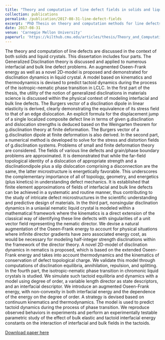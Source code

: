 ```yaml
---
title: "Theory and computation of line defect fields in solids and liquid crystals"
collection: publications
permalink: /publication/2017-08-31-line-defect-fields
excerpt: 'PhD Thesis on theory and computation methods for line defects in solids and liquid crystals.'
date: 2017-08-31
venue: 'Carnegie Mellon University'
paperurl: 'https://kilthub.cmu.edu/articles/thesis/Theory_and_Computation_of_Line_Defect_Fields_in_Solids_and_Liquid_Crystals/6724502/1'
---
```

The theory and computation of line defects are discussed in the context of both solids and liquid crystals. This dissertation includes four parts. The Generalized Disclination theory is discussed and applied to numerous interfacial and bulk line defect problems. An augmented Oseen-Frank energy as well as a novel 2D-model is proposed and demonstrated for disclination dynamics in liquid crystal. A model based on kinematics and thermodynamics is devised to predict tactoid dynamics during the process of the isotropic-nematic phase transition in LCLC. In the first part of the thesis, the utility of the notion of generalized disclinations in materials science is discussed within the physical context of modeling interfacial and bulk line defects. The Burgers vector of a disclination dipole in linear elasticity is derived, clearly demonstrating the equivalence of its stress field to that of an edge dislocation. An explicit formula for the displacement jump of a single localized composite defect line in terms of given g.disclination and dislocation strengths is deduced based on the Weingarten theorem for g.disclination theory at finite deformation. The Burgers vector of a g.disclination dipole at finite deformation is also derived. In the second part, a numerical method is developed to solve for the stress and distortion fields of g.disclination systems. Problems of small and finite deformation theory are considered. The fields of various line defects and grain/phase boundary problems are approximated. It is demonstrated that while the far-field topological identity of a dislocation of appropriate strength and a disclinationdipole plus a slip dislocation comprising a disconnection are the same, the latter microstructure is energetically favorable. This underscores the complementary importance of all of topology, geometry, and energetics (plus kinetics) in understanding defect mechanics. It is established that finite element approximations of fields of interfacial and bulk line defects can be achieved in a systematic and routine manner, thus contributing to the study of intricate defect microstructures in the scientific understanding and predictive design of materials. In the third part, nonsingular disclination dynamics in a uniaxial nematic liquid crystal is modeled within a mathematical framework where the kinematics is a direct extension of the classical way of identifying these line defects with singularities of a unit vector field representing the nematic director. We devise a natural augmentation of the Oseen-Frank energy to account for physical situations where infinite director gradients have zero associated energy cost, as would be necessary for modeling half-integer strength disclinations within the framework of the director theory. A novel 2D-model of disclination dynamics in nematics is proposed, which is based on the extended Oseen-Frank energy and takes into account thermodynamics and the kinematics of conservation of defect topological charge. We validate this model through computations of disclination equilibria, annihilation, repulsion, and splitting. In the fourth part, the isotropic-nematic phase transition in chromonic liquid crystals is studied. We simulate such tactoid equilibria and dynamics with a model using degree of order, a variable length director as state descriptors, and an interfacial descriptor. We introduce an augmented Oseen-Frank energy, with non-convexity in both interfacial energy and the dependence of the energy on the degree of order. A strategy is devised based on continuum kinematics and thermodynamics. The model is used to predict tactoid dynamics during the process of phase transition. We reproduce observed behaviors in experiments and perform an experimentally testable parametric study of the effect of bulk elastic and tactoid interfacial energy constants on the interaction of interfacial and bulk fields in the tactoids.

[Download paper here](https://kilthub.cmu.edu/articles/thesis/Theory_and_Computation_of_Line_Defect_Fields_in_Solids_and_Liquid_Crystals/6724502/1)
